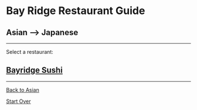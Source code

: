 # Bay Ridge Restaurant Guide
## Asian --> Japanese
---
Select a restaurant:
## [Bayridge Sushi](http://www.brsushi.com/)
---
[Back to Asian](../asian/asian.md) 
  
[Start Over](../home.md)